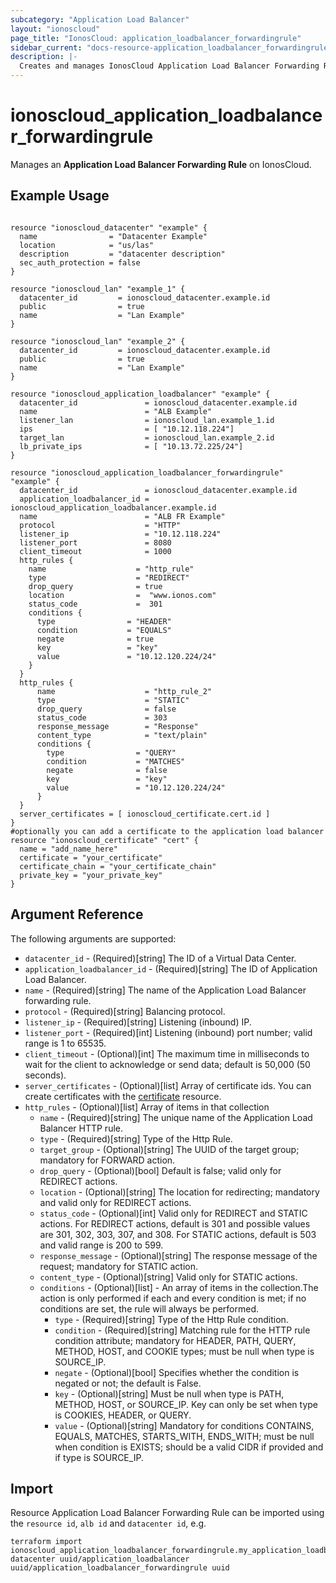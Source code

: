 ```yaml
---
subcategory: "Application Load Balancer"
layout: "ionoscloud"
page_title: "IonosCloud: application_loadbalancer_forwardingrule"
sidebar_current: "docs-resource-application_loadbalancer_forwardingrule"
description: |-
  Creates and manages IonosCloud Application Load Balancer Forwarding Rule.
---
```


# ionoscloud_application_loadbalancer_forwardingrule

Manages an **Application Load Balancer Forwarding Rule** on IonosCloud.

## Example Usage

```hcl

resource "ionoscloud_datacenter" "example" {
  name                = "Datacenter Example"
  location            = "us/las"
  description         = "datacenter description"
  sec_auth_protection = false
}

resource "ionoscloud_lan" "example_1" {
  datacenter_id         = ionoscloud_datacenter.example.id
  public                = true
  name                  = "Lan Example"
}

resource "ionoscloud_lan" "example_2" {
  datacenter_id         = ionoscloud_datacenter.example.id
  public                = true
  name                  = "Lan Example"
}

resource "ionoscloud_application_loadbalancer" "example" {
  datacenter_id               = ionoscloud_datacenter.example.id
  name                        = "ALB Example"
  listener_lan                = ionoscloud_lan.example_1.id
  ips                         = [ "10.12.118.224"]
  target_lan                  = ionoscloud_lan.example_2.id
  lb_private_ips              = [ "10.13.72.225/24"]
}

resource "ionoscloud_application_loadbalancer_forwardingrule" "example" {
  datacenter_id               = ionoscloud_datacenter.example.id
  application_loadbalancer_id = ionoscloud_application_loadbalancer.example.id
  name                        = "ALB FR Example"
  protocol                    = "HTTP"
  listener_ip                 = "10.12.118.224"
  listener_port               = 8080
  client_timeout              = 1000
  http_rules {
    name                    = "http_rule"
    type                    = "REDIRECT"
    drop_query              = true
    location                =  "www.ionos.com"
    status_code             =  301
    conditions {
      type                = "HEADER"
      condition           = "EQUALS"
      negate              = true
      key                 = "key"
      value               = "10.12.120.224/24"
    }
  }
  http_rules {
      name                    = "http_rule_2"
      type                    = "STATIC"
      drop_query              = false
      status_code             = 303
      response_message        = "Response"
      content_type            = "text/plain"
      conditions {
        type                = "QUERY"
        condition           = "MATCHES"
        negate              = false
        key                 = "key"
        value               = "10.12.120.224/24"
      }
  }
  server_certificates = [ ionoscloud_certificate.cert.id ]
}
#optionally you can add a certificate to the application load balancer
resource "ionoscloud_certificate" "cert" {
  name = "add_name_here"
  certificate = "your_certificate"
  certificate_chain = "your_certificate_chain"
  private_key = "your_private_key"
}
```

## Argument Reference

The following arguments are supported:

- `datacenter_id` - (Required)[string] The ID of a Virtual Data Center.
- `application_loadbalancer_id` - (Required)[string] The ID of Application Load Balancer.
- `name` - (Required)[string] The name of the Application Load Balancer forwarding rule.
- `protocol` - (Required)[string] Balancing protocol.
- `listener_ip` - (Required)[string] Listening (inbound) IP.
- `listener_port` - (Required)[int] Listening (inbound) port number; valid range is 1 to 65535.
- `client_timeout` - (Optional)[int] The maximum time in milliseconds to wait for the client to acknowledge or send data; default is 50,000 (50 seconds).
- `server_certificates` - (Optional)[list] Array of certificate ids. You can create certificates with the [certificate](certificate_manager_certificate.md) resource.
- `http_rules` - (Optional)[list] Array of items in that collection
    - `name` - (Required)[string] The unique name of the Application Load Balancer HTTP rule.
    - `type` - (Required)[string] Type of the Http Rule.
    - `target_group` - (Optional)[string] The UUID of the target group; mandatory for FORWARD action.
    - `drop_query` - (Optional)[bool] Default is false; valid only for REDIRECT actions.
    - `location` - (Optional)[string] The location for redirecting; mandatory and valid only for REDIRECT actions.
    - `status_code` - (Optional)[int] Valid only for REDIRECT and STATIC actions. For REDIRECT actions, default is 301 and possible values are 301, 302, 303, 307, and 308. For STATIC actions, default is 503 and valid range is 200 to 599.
    - `response_message` - (Optional)[string] The response message of the request; mandatory for STATIC action.
    - `content_type` - (Optional)[string] Valid only for STATIC actions.
    - `conditions` - (Optional)[list] - An array of items in the collection.The action is only performed if each and every condition is met; if no conditions are set, the rule will always be performed.
        * `type` - (Required)[string] Type of the Http Rule condition.
        * `condition` - (Required)[string] Matching rule for the HTTP rule condition attribute; mandatory for HEADER, PATH, QUERY, METHOD, HOST, and COOKIE types; must be null when type is SOURCE_IP.
        * `negate` - (Optional)[bool] Specifies whether the condition is negated or not; the default is False.
        * `key` - (Optional)[string] Must be null when type is PATH, METHOD, HOST, or SOURCE_IP. Key can only be set when type is COOKIES, HEADER, or QUERY.
        * `value` - (Optional)[string] Mandatory for conditions CONTAINS, EQUALS, MATCHES, STARTS_WITH, ENDS_WITH; must be null when condition is EXISTS; should be a valid CIDR if provided and if type is SOURCE_IP.

## Import

Resource Application Load Balancer Forwarding Rule can be imported using the `resource id`, `alb id` and `datacenter id`, e.g.

```shell
terraform import ionoscloud_application_loadbalancer_forwardingrule.my_application_loadbalancer_forwardingrule datacenter uuid/application_loadbalancer uuid/application_loadbalancer_forwardingrule uuid
```